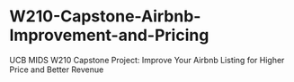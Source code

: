 # W210-Capstone-Airbnb-Improvement-and-Pricing
UCB MIDS W210 Capstone Project: Improve Your Airbnb Listing for Higher Price and Better Revenue
